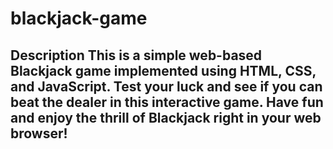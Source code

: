 # blackjack-game
## Description This is a simple web-based Blackjack game implemented using HTML, CSS, and JavaScript. Test your luck and see if you can beat the dealer in this interactive game. Have fun and enjoy the thrill of Blackjack right in your web browser!
